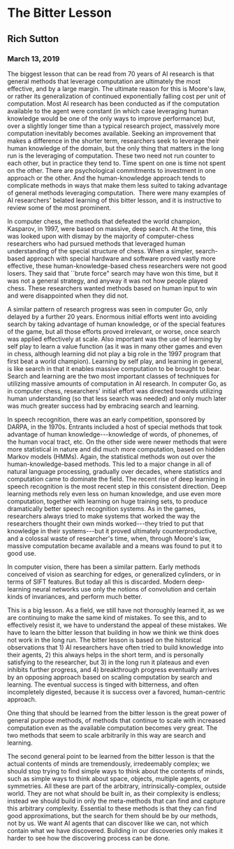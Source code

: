 # The Bitter Lesson

## Rich Sutton

### March 13, 2019

The biggest lesson that can be read from 70 years of AI research is
that general methods that leverage computation are ultimately the most
effective, and by a large margin. The ultimate reason for this is
Moore's law, or rather its generalization of continued exponentially
falling cost per unit of computation. Most AI research has been
conducted as if the computation available to the agent were constant
(in which case leveraging human knowledge would be one of the only ways
to improve performance) but, over a slightly longer time than a typical
research project, massively more computation inevitably becomes
available. Seeking an improvement that makes a difference in the
shorter term, researchers seek to leverage their human knowledge of the
domain, but the only thing that matters in the long run is the
leveraging of computation. These two need not run counter to each
other, but in practice they tend to. Time spent on one is time not
spent on the other. There are psychological commitments to investment
in one approach or the other. And the human-knowledge approach tends to
complicate methods in ways that make them less suited to taking
advantage of general methods leveraging computation.  There were
many examples of AI researchers' belated learning of this bitter
lesson,
and it is instructive to review some of the most prominent.

In computer chess, the methods that defeated the world champion,
Kasparov, in 1997, were based on massive, deep search. At the time,
this was looked upon with dismay by the majority of computer-chess
researchers who had pursued methods that leveraged human understanding
of the special structure of chess. When a simpler, search-based
approach with special hardware and software proved vastly more
effective, these human-knowledge-based chess researchers were not good
losers. They said that ``brute force" search may have won this time,
but it was not a general strategy, and anyway it was not how people
played chess. These researchers wanted methods based on human input to
win and were disappointed when they did not.

A similar pattern of research progress was seen in computer Go, only
delayed by a further 20 years. Enormous initial efforts went into
avoiding search by taking advantage of human knowledge, or of the
special features of the game, but all those efforts proved irrelevant,
or worse, once search was applied effectively at scale. Also important
was the use of learning by self play to learn a value function (as it
was in many other games and even in chess, although learning did not
play a big role in the 1997 program that first beat a world champion).
Learning by self play, and learning in general, is like search in that
it enables massive computation to be brought to bear. Search and
learning are the two most important classes of techniques for utilizing
massive amounts of computation in AI research. In computer Go, as in
computer chess, researchers' initial effort was directed towards
utilizing human understanding (so that less search was needed) and only
much later was much greater success had by embracing search and
learning.

In speech recognition, there was an early competition, sponsored by
DARPA, in the 1970s. Entrants included a host of special methods that
took
advantage of human knowledge---knowledge of words, of phonemes, of the
human vocal tract, etc. On the other side were newer methods that were
more statistical in nature and did much more computation, based on
hidden Markov models (HMMs). Again, the statistical methods won out
over the human-knowledge-based methods. This led to a major change in
all of natural language processing, gradually over decades, where
statistics and computation came to dominate the field. The recent rise
of deep learning in speech recognition is the most recent step in this
consistent direction. Deep learning methods rely even less on human
knowledge, and use even more computation, together with learning on
huge training sets, to produce dramatically better speech recognition
systems. As in the games, researchers always tried to make systems that
worked the way the researchers thought their own minds worked---they
tried to put that knowledge in their systems---but it proved ultimately
counterproductive, and a colossal waste of researcher's time, when,
through Moore's law, massive computation became available and a means
was found to put it to good use.

In computer vision, there has been a similar pattern. Early methods
conceived of vision as searching for edges, or generalized cylinders,
or in terms of SIFT features. But today all this is discarded. Modern
deep-learning neural networks use only the notions of convolution and
certain kinds of invariances, and perform much better.

This is a big lesson. As a field, we still have not thoroughly learned
it, as we are continuing to make the same kind of mistakes. To see
this, and to effectively resist it, we have to understand the appeal of
these mistakes. We have to learn the bitter lesson that building in how
we think we think does not work in the long run. The bitter lesson is
based on the historical observations that 1) AI researchers have often
tried to build knowledge into their agents, 2) this always helps in the
short term, and is personally satisfying to the researcher, but 3) in
the long run it plateaus and even inhibits further progress, and 4)
breakthrough progress eventually arrives by an opposing approach based
on scaling computation by search and learning. The eventual success is
tinged with bitterness, and often incompletely digested, because it is
success over a favored, human-centric approach.

One thing that should be learned from the bitter lesson is the great
power of general purpose methods, of methods that continue to scale
with increased computation even as the available computation becomes
very great. The two methods that seem to scale arbitrarily in this way
are search and learning.

The second general point to be learned from the bitter lesson is that
the actual contents of minds are tremendously, irredeemably complex; we
should stop trying to find simple ways to think about the contents of
minds, such as simple ways to think about space, objects, multiple
agents, or symmetries. All these are part of the arbitrary,
intrinsically-complex, outside world. They are not what should be built
in, as their complexity is endless; instead we should build in only the
meta-methods that can find and capture this arbitrary complexity.
Essential to these methods is that they can find good approximations,
but the search for them should be by our methods, not by us. We want AI
agents that can discover like we can, not which contain what we have
discovered. Building in our discoveries only makes it harder to see how
the discovering process can be done.